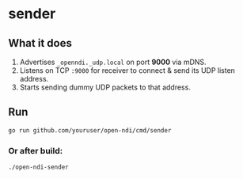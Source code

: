 # sender

## What it does

1. Advertises `_openndi._udp.local` on port **9000** via mDNS.
2. Listens on TCP `:9000` for receiver to connect & send its UDP listen address.
3. Starts sending dummy UDP packets to that address.

## Run

```bash
go run github.com/youruser/open-ndi/cmd/sender
```

### Or after build:

```bash
./open-ndi-sender
```
